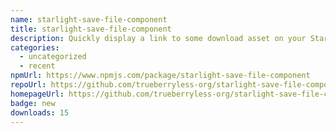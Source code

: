 ```yaml
---
name: starlight-save-file-component
title: starlight-save-file-component
description: Quickly display a link to some download asset on your Starlight site.
categories:
  - uncategorized
  - recent
npmUrl: https://www.npmjs.com/package/starlight-save-file-component
repoUrl: https://github.com/trueberryless-org/starlight-save-file-component
homepageUrl: https://github.com/trueberryless-org/starlight-save-file-component
badge: new
downloads: 15
---
```

